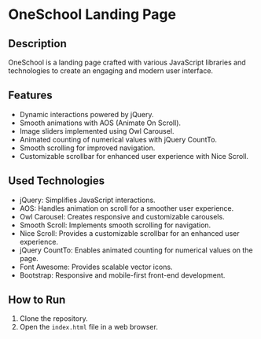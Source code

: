 # OneSchool Landing Page

## Description

OneSchool is a landing page crafted with various JavaScript libraries and technologies to create an engaging and modern user interface.

## Features

- Dynamic interactions powered by jQuery.
- Smooth animations with AOS (Animate On Scroll).
- Image sliders implemented using Owl Carousel.
- Animated counting of numerical values with jQuery CountTo.
- Smooth scrolling for improved navigation.
- Customizable scrollbar for enhanced user experience with Nice Scroll.

## Used Technologies

- jQuery: Simplifies JavaScript interactions.
- AOS: Handles animation on scroll for a smoother user experience.
- Owl Carousel: Creates responsive and customizable carousels.
- Smooth Scroll: Implements smooth scrolling for navigation.
- Nice Scroll: Provides a customizable scrollbar for an enhanced user experience.
- jQuery CountTo: Enables animated counting for numerical values on the page.
- Font Awesome: Provides scalable vector icons.
- Bootstrap: Responsive and mobile-first front-end development.

## How to Run

1. Clone the repository.
2. Open the `index.html` file in a web browser.
